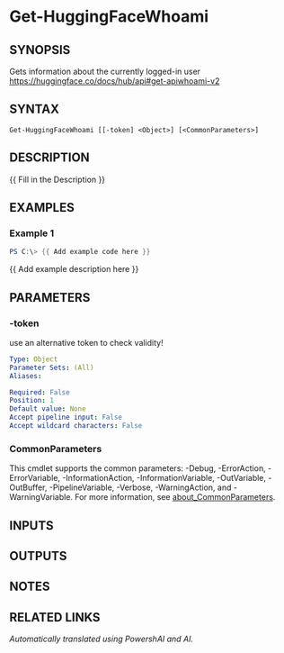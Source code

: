 ﻿---
external help file: powershai-help.xml
Module Name: powershai
online version:
schema: 2.0.0
---

# Get-HuggingFaceWhoami

## SYNOPSIS
Gets information about the currently logged-in user
https://huggingface.co/docs/hub/api#get-apiwhoami-v2

## SYNTAX

```
Get-HuggingFaceWhoami [[-token] <Object>] [<CommonParameters>]
```

## DESCRIPTION
{{ Fill in the Description }}

## EXAMPLES

### Example 1
```powershell
PS C:\> {{ Add example code here }}
```

{{ Add example description here }}

## PARAMETERS

### -token
use an alternative token to check validity!

```yaml
Type: Object
Parameter Sets: (All)
Aliases:

Required: False
Position: 1
Default value: None
Accept pipeline input: False
Accept wildcard characters: False
```

### CommonParameters
This cmdlet supports the common parameters: -Debug, -ErrorAction, -ErrorVariable, -InformationAction, -InformationVariable, -OutVariable, -OutBuffer, -PipelineVariable, -Verbose, -WarningAction, and -WarningVariable. For more information, see [about_CommonParameters](http://go.microsoft.com/fwlink/?LinkID=113216).

## INPUTS

## OUTPUTS

## NOTES

## RELATED LINKS



_Automatically translated using PowershAI and AI._
